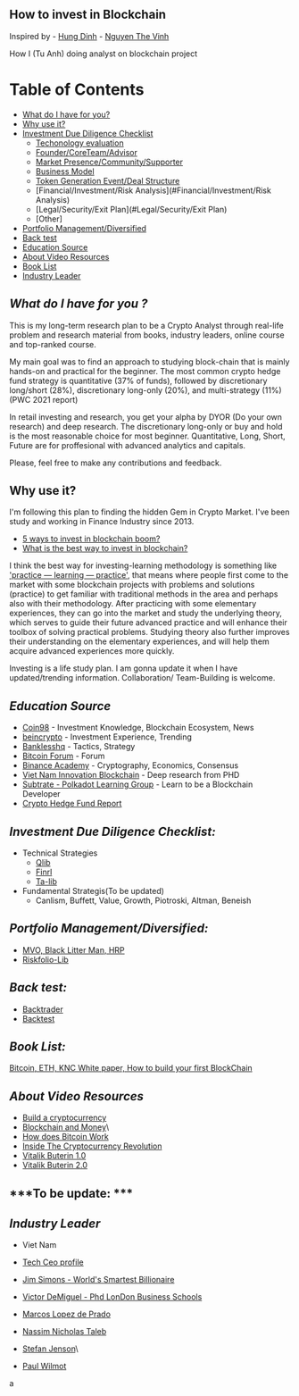 
## **How to invest in Blockchain**

Inspired by
    - [Hung Dinh](https://www.facebook.com/groups/857926278494577/user/1183070005/)
    - [Nguyen The Vinh](https://www.facebook.com/drofin69)

How I (Tu Anh) doing analyst on blockchain project

Table of Contents
=================
-   [What do I have for you?](#What-do-I-have-for-you-?)
-   [Why use it?](#why-use-it?)
-   [Investment Due Diligence Checklist](#Investment-Due-Diligence-Checklist)
    -   [Techonology evaluation](#Technoogy-evaluation)
    -   [Founder/CoreTeam/Advisor](#Founder/CoreTeam/Advisor)
    -   [Market Presence/Community/Supporter](#Market-Presence/Community/Supporter)
    -   [Business Model](#Business-Model)
    -   [Token Generation Event/Deal Structure](#Token-Generation-Event/Deal-Structure)
    -   [Financial/Investment/Risk Analysis](#Financial/Investment/Risk Analysis)
    -   [Legal/Security/Exit Plan](#Legal/Security/Exit Plan)
    -   [Other]
-   [Portfolio Management/Diversified](#Portfolio-Management/Diversified)
-   [Back test](#Back-test)
-   [Education Source](#Education-Source)
-   [About Video Resources](#About-Video-Resources)
-   [Book List](#Book-List)
-   [Industry Leader](#Industry-Leader)

## ***What do I have for you ?***

This is my long-term research plan to be a Crypto Analyst through real-life problem and research material from books, industry leaders, online course and top-ranked course.

My main goal was to find an approach to studying block-chain that is mainly hands-on and practical for the beginner. The most common crypto hedge fund strategy is quantitative (37% of funds), followed by discretionary long/short (28%), discretionary long-only (20%), and multi-strategy (11%) (PWC 2021 report)

In retail investing and research, you get your alpha by DYOR (Do your own research) and deep research. The discretionary long-only or buy and hold is the most reasonable choice for most beginner. Quantitative, Long, Short, Future are for proffesional with advanced analytics and capitals.

Please, feel free to make any contributions and feedback. 

## Why use it?
I'm following this plan to finding the hidden Gem in Crypto Market. I've been study and working in Finance Industry since 2013.  

-   [5 ways to invest in blockchain boom?](https://www.investopedia.com/articles/investing/120315/5-ways-invest-blockchain-boom.asp)
-   [What is the best way to invest in blockchain?](https://www.quora.com/What-is-the-best-way-to-invest-in-block-chain-technology)

I think the best way for investing-learning methodology is something like  ['practice — learning — practice'](https://www.google.com/search?q=Outliers%3A+The+Story+of+Success+summary&rlz=1C1VDKB_enVN943VN943&oq=Outliers%3A+The+Story+of+Success+summary&aqs=chrome..69i57j69i58.1627j0j7&sourceid=chrome&ie=UTF-8), that means where people first come to the market with some blockchain projects with problems and solutions (practice) to get familiar with traditional methods in the area and perhaps also with their methodology. After practicing with some elementary experiences, they can go into the market and study the underlying theory, which serves to guide their future advanced practice and will enhance their toolbox of solving practical problems. Studying theory also further improves their understanding on the elementary experiences, and will help them acquire advanced experiences more quickly.

Investing is a life study plan. I am gonna update it when I have updated/trending information. Collaboration/ Team-Building is welcome.

## ***Education Source***
   
-   [Coin98](https://coin98.net/) - Investment Knowledge, Blockchain Ecosystem, News
-   [beincrypto](https://beincrypto.vn/) - Investment Experience, Trending
-   [Banklesshq](https://banklesshq.com/) - Tactics, Strategy
-   [Bitcoin Forum](https://bitcointalk.org/index.php?board=7.0&fbclid=IwAR0_82_aab4z1BzjZpeH68Lyr93iEgxyD7d8nq_uv1JlZSPg_4u5whnWYj4) - Forum
-   [Binance Academy](https://academy.binance.com/en) - Cryptography, Economics, Consensus
-   [Viet Nam Innovation Blockchain](https://www.facebook.com/groups/vietnamblockchaininnovation/) - Deep research from PHD 
-   [Subtrate - Polkadot Learning Group](https://www.facebook.com/groups/935575770359855/user/100050591255279/) - Learn to be a Blockchain Developer
-   [Crypto Hedge Fund Report](https://drive.google.com/file/d/1faUmbsRb43IvdMBTcpM2zq2lqXB-vc-J/view?usp=sharing)

## ***Investment Due Diligence Checklist:***
- Technical Strategies
    -   [Qlib](https://github.com/microsoft/qlib)
    -   [Finrl](https://github.com/AI4Finance-LLC/FinRL)
    -   [Ta-lib](https://github.com/mrjbq7/ta-lib)
- Fundamental Strategis(To be updated)
    - Canlism, Buffett, Value, Growth, Piotroski, Altman, Beneish

## ***Portfolio Management/Diversified:***
- [MVO, Black Litter Man, HRP](https://github.com/robertmartin8/PyPortfolioOpt)
- [Riskfolio-Lib](https://github.com/dcajasn/Riskfolio-Lib)

## ***Back test:***
- [Backtrader](https://github.com/mementum/backtrader)
- [Backtest](https://github.com/pmorissette/bt)

## ***Book List:***
[Bitcoin, ETH, KNC White paper, How to build your first BlockChain](https://drive.google.com/drive/folders/1zSJWx8KtwoWmktHTZoc9TXwkNRPv8-fv?usp=sharing)

## ***About Video Resources***
-   [Build a cryptocurrency](https://www.youtube.com/watch?v=vJdT05zl6jk&list=PLwnSaD6BDfXL0RiKT_5nOIdxTxZWpPtAv&index=1)
-   [Blockchain and Money](https://ocw.mit.edu/courses/sloan-school-of-management/15-s12-blockchain-and-money-fall-2018/video-lectures/)\
-   [How does Bitcoin Work](https://www.youtube.com/watch?v=bBC-nXj3Ng4)
-   [Inside The Cryptocurrency Revolution](https://www.youtube.com/watch?v=u-vrdPtZVXc)
-   [Vitalik Buterin 1.0](https://www.youtube.com/watch?v=3x1b_S6Qp2Q)
-   [Vitalik Buterin 2.0](https://www.youtube.com/watch?v=XW0QZmtbjvs)
 
    
## ***To be update: ***

## ***Industry Leader***
- Viet Nam

- [Tech Ceo profile](https://drive.google.com/file/d/141XZCOJLoyxDXmGEl5pVLvjHBfKOPvRB/view?fbclid=IwAR1qGWKGY-XVinx66hWuyD5Rbzbxi1fbRyMGbAelgHV934Cjs7btdWoTTVU)
- [Jim Simons - World's Smartest Billionaire](https://www.youtube.com/watch?v=6fr8XOtbPqM)
- [Victor DeMiguel - Phd LonDon Business Schools](http://faculty.london.edu/avmiguel/)
- [Marcos Lopez de Prado](https://www.linkedin.com/in/lopezdeprado/)
- [Nassim Nicholas Taleb](https://en.wikipedia.org/wiki/Nassim_Nicholas_Taleb)
- [Stefan Jenson](https://www.linkedin.com/in/applied-ai/?miniProfileUrn=urn%3Ali%3Afs_miniProfile%3AACoAAAJd5GkBp46JxYaEjOiDeItfnkNe9boljUs)\
- [Paul Wilmot](https://wilmott.com/)

a
